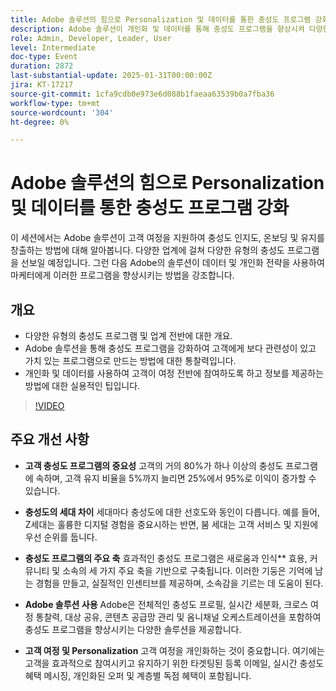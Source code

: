 ```yaml
---
title: Adobe 솔루션의 힘으로 Personalization 및 데이터를 통한 충성도 프로그램 강화
description: Adobe 솔루션이 개인화 및 데이터를 통해 충성도 프로그램을 향상시켜 다양한 산업 전반에 걸친 인식부터 유지에 이르기까지 고객 여정을 지원하는 방법을 알아보십시오.
role: Admin, Developer, Leader, User
level: Intermediate
doc-type: Event
duration: 2872
last-substantial-update: 2025-01-31T00:00:00Z
jira: KT-17217
source-git-commit: 1cfa9cdb0e973e6d088b1faeaa63539b0a7fba36
workflow-type: tm+mt
source-wordcount: '304'
ht-degree: 0%

---
```



# Adobe 솔루션의 힘으로 Personalization 및 데이터를 통한 충성도 프로그램 강화

이 세션에서는 Adobe 솔루션이 고객 여정을 지원하여 충성도 인지도, 온보딩 및 유지를 창출하는 방법에 대해 알아봅니다. 다양한 업계에 걸쳐 다양한 유형의 충성도 프로그램을 선보일 예정입니다. 그런 다음 Adobe의 솔루션이 데이터 및 개인화 전략을 사용하여 마케터에게 이러한 프로그램을 향상시키는 방법을 강조합니다.

## 개요

* 다양한 유형의 충성도 프로그램 및 업계 전반에 대한 개요.
* Adobe 솔루션을 통해 충성도 프로그램을 강화하여 고객에게 보다 관련성이 있고 가치 있는 프로그램으로 만드는 방법에 대한 통찰력입니다.
* 개인화 및 데이터를 사용하여 고객이 여정 전반에 참여하도록 하고 정보를 제공하는 방법에 대한 실용적인 팁입니다.

>[!VIDEO](https://video.tv.adobe.com/v/3443130/?learn=on&enablevpops)

## 주요 개선 사항

* **고객 충성도 프로그램의 중요성** 고객의 거의 80%가 하나 이상의 충성도 프로그램에 속하며, 고객 유지 비율을 5%까지 늘리면 25%에서 95%로 이익이 증가할 수 있습니다.

* **충성도의 세대 차이** 세대마다 충성도에 대한 선호도와 동인이 다릅니다. 예를 들어, Z세대는 훌륭한 디지털 경험을 중요시하는 반면, 붐 세대는 고객 서비스 및 지원에 우선 순위를 둡니다.

* **충성도 프로그램의 주요 축** 효과적인 충성도 프로그램은 새로움과 인식** 효용, 커뮤니티 및 소속의 세 가지 주요 축을 기반으로 구축됩니다. 이러한 기둥은 기억에 남는 경험을 만들고, 실질적인 인센티브를 제공하며, 소속감을 기르는 데 도움이 된다.

* **Adobe 솔루션 사용** Adobe은 전체적인 충성도 프로필, 실시간 세분화, 크로스 여정 통찰력, 대상 공유, 콘텐츠 공급망 관리 및 옴니채널 오케스트레이션을 포함하여 충성도 프로그램을 향상시키는 다양한 솔루션을 제공합니다.

* **고객 여정 및 Personalization** 고객 여정을 개인화하는 것이 중요합니다. 여기에는 고객을 효과적으로 참여시키고 유지하기 위한 타겟팅된 등록 이메일, 실시간 충성도 혜택 메시징, 개인화된 오퍼 및 계층별 독점 혜택이 포함됩니다.